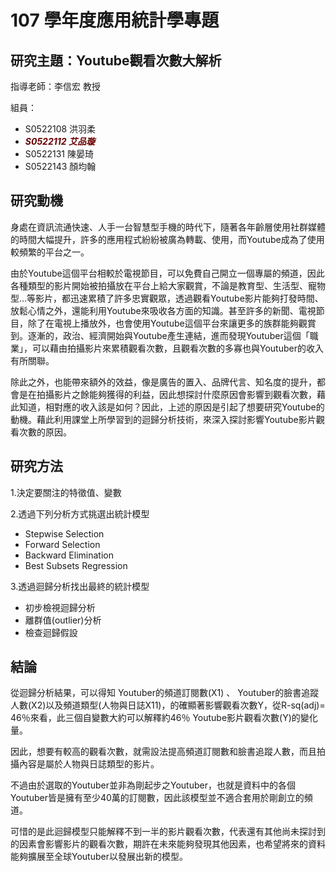 # 107 學年度應用統計學專題

## 研究主題：Youtube觀看次數大解析
指導老師：李信宏 教授

組員： 
* S0522108 洪羽柔
* _**<font color="#660000">S0522112 艾品璇</font>**_
* S0522131 陳晏琦
* S0522143 顏均翰

## 研究動機

身處在資訊流通快速、人手一台智慧型手機的時代下，隨著各年齡層使用社群媒體的時間大幅提升，許多的應用程式紛紛被廣為轉載、使用，而Youtube成為了使用較頻繁的平台之一。
    
由於Youtube這個平台相較於電視節目，可以免費自己開立一個專屬的頻道，因此各種類型的影片開始被拍攝放在平台上給大家觀賞，不論是教育型、生活型、寵物型…等影片，都迅速累積了許多忠實觀眾，透過觀看Youtube影片能夠打發時間、放鬆心情之外，還能利用Youtube來吸收各方面的知識。甚至許多的新聞、電視節目，除了在電視上播放外，也會使用Youtube這個平台來讓更多的族群能夠觀賞到。逐漸的，政治、經濟開始與Youtube產生連結，進而發現Youtuber這個「職業」，可以藉由拍攝影片來累積觀看次數，且觀看次數的多寡也與Youtuber的收入有所關聯。
    
除此之外，也能帶來額外的效益，像是廣告的置入、品牌代言、知名度的提升，都會是在拍攝影片之餘能夠獲得的利益，因此想探討什麼原因會影響到觀看次數，藉此知道，相對應的收入該是如何？因此，上述的原因是引起了想要研究Youtube的動機。藉此利用課堂上所學習到的迴歸分析技術，來深入探討影響Youtube影片觀看次數的原因。

## 研究方法

1.決定要關注的特徵值、變數

2.透過下列分析方式挑選出統計模型        
* Stepwise Selection
* Forward Selection
* Backward Elimination
* Best Subsets Regression        

3.透過迴歸分析找出最終的統計模型
* 初步檢視迴歸分析
* 離群值(outlier)分析
* 檢查迴歸假設

## 結論

從迴歸分析結果，可以得知 Youtuber的頻道訂閱數(X1) 、 Youtuber的臉書追蹤人數(X2)以及頻道類型(人物與日誌X11)，的確顯著影響觀看次數Y，從R-sq(adj)= 46％來看，此三個自變數大約可以解釋約46％ Youtube影片觀看次數(Y)的變化量。

因此，想要有較高的觀看次數，就需設法提高頻道訂閱數和臉書追蹤人數，而且拍攝內容是屬於人物與日誌類型的影片。

不過由於選取的Youtuber並非為剛起步之Youtuber，也就是資料中的各個Youtuber皆是擁有至少40萬的訂閱數，因此該模型並不適合套用於剛創立的頻道。

可惜的是此迴歸模型只能解釋不到一半的影片觀看次數，代表還有其他尚未探討到的因素會影響影片的觀看次數，期許在未來能夠發現其他因素，也希望將來的資料能夠擴展至全球Youtuber以發展出新的模型。
